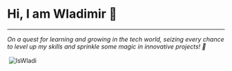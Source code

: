 # Hi, I am Wladimir 🚀

---

*On a quest for learning and growing in the tech world, seizing every chance to level up my skills and sprinkle some magic in innovative projects! 🌟*

<p>
  <p>&nbsp;<img align="center" src="https://github-readme-stats.vercel.app/api?username=IsWladi&show_icons=true&theme=transparent&locale=en" alt="IsWladi" /></p>
</p>
